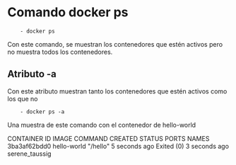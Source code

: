 # Comando docker ps

        - docker ps

Con este comando, se muestran los contenedores que estén activos pero no muestra todos los contenedores.

## Atributo -a

Con este atributo muestran tanto los contenedores que estén activos como los que no

        - docker ps -a

Una muestra de este comando con el contenedor de hello-world

CONTAINER ID   IMAGE         COMMAND    CREATED         STATUS                     PORTS     NAMES
3ba3af62bdd0   hello-world   "/hello"   5 seconds ago   Exited (0) 3 seconds ago             serene_taussig
